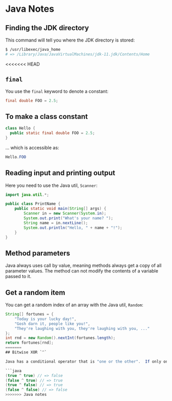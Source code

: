# Java Notes

## Finding the JDK directory

This command will tell you where the JDK directory is stored:

```bash
$ /usr/libexec/java_home
# => /Library/Java/JavaVirtualMachines/jdk-11.jdk/Contents/Home
```

<<<<<<< HEAD
## `final`

You use the `final` keyword to denote a constant:

```java
final double FOO = 2.5;
```

## To make a class constant

```java
class Hello {
  public static final double FOO = 2.5;
}
```

... which is accessible as:

```java
Hello.FOO
```

## Reading input and printing output

Here you need to use the Java util, `Scanner`:

```java
import java.util.*;

public class PrintName {
    public static void main(String[] args) {
        Scanner in = new Scanner(System.in);
        System.out.print("What's your name? ");
        String name = in.nextLine();
        System.out.println("Hello, " + name + "!");
    }
}
```

## Method parameters

Java always uses call by value, meaning methods always get a copy of all parameter values.  The method can not modify the contents of a variable passed to it.

## Get a random item

You can get a random index of an array with the Java util, `Random`:

```java
String[] fortunes = {
    "Today is your lucky day!",
    "Gosh darn it, people like you!",
    "They're laughing with you, they're laughing with you, ..."
};
int rnd = new Random().nextInt(fortunes.length);
return fortunes[rnd];
=======
## Bitwise XOR `^`

Java has a conditional operator that is "one or the other".  If only one side of the comparison is true, then it is true:

```java
(true ^ true) // => false
(false ^ true) // => true
(true ^ false) // => true
(false ^ false) // => false
>>>>>>> Java notes
```
